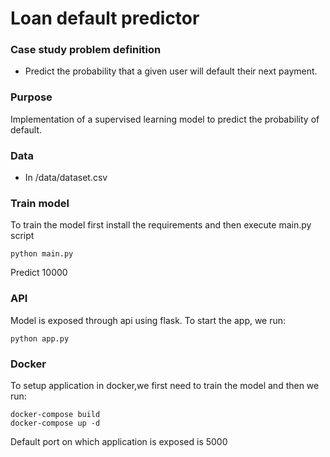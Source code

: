 # Loan default predictor
### Case study problem definition
- Predict the probability that a given user will default their next payment.
### Purpose 
Implementation of a supervised learning model to predict the probability of default.

### Data
- In /data/dataset.csv

### Train model

To train the model first install the requirements and then execute main.py script
```
python main.py
```
Predict 10000
### API
Model is exposed through api using flask.
To start the app, we run:
```
python app.py
```
### Docker 
To setup application in docker,we first need to train the model and then we run:
```
docker-compose build 
docker-compose up -d
```
Default port on which application is exposed is 5000




